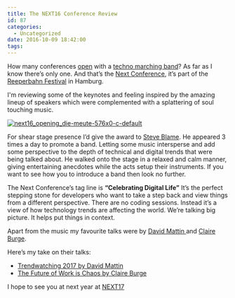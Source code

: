 ```yaml
---
title: The NEXT16 Conference Review
id: 87
categories:
  - Uncategorized
date: 2016-10-09 18:42:00
tags:
---
```


<span class="s1">How many conferences [<span class="s2">open</span>](https://twitter.com/NathalieNahai/status/778869573248544768%0A) with a [<span class="s2">techno marching band</span>](http://www.meute.eu/)? As far as I know there’s only one. And that’s the [<span class="s2">Next Conference</span>](http://nextconf.eu/), it’s part of the [<span class="s2">Reeperbahn Festival</span>](https://www.reeperbahnfestival.com/en/frontpage) in Hamburg.</span>

<span class="s1">I'm reviewing some of the keynotes and feeling inspired by the amazing lineup of speakers which were complemented with a splattering of soul touching music.</span>

[![next16_opening_die-meute-576x0-c-default](http://leadtechie.com/wp-content/uploads/2016/10/NEXT16_Opening_Die-Meute-576x0-c-default-300x200.jpg)](http://leadtechie.com/wp-content/uploads/2016/10/NEXT16_Opening_Die-Meute-576x0-c-default.jpg)

<span class="s1">For shear stage presence I’d give the award to [<span class="s2">Steve Blame</span>](https://www.reeperbahnfestival.com/de/speaker/stephen-james). He appeared 3 times a day to promote a band. Letting some music intersperse and add some perspective to the depth of technical and digital trends that were being talked about. He walked onto the stage in a relaxed and calm manner, giving entertaining anecdotes while the acts setup their instruments. If you want to see how you to introduce a band then look no further.</span>

<span class="s1">The Next Conference’s tag line is **“Celebrating Digital Life”** It’s the perfect stepping stone for developers who want to take a step back and view things from a different perspective. There are no coding sessions. Instead it’s a view of how technology trends are affecting the world. We’re talking big picture. It helps put things in context.</span>

<span class="s1">Apart from the music my favourite talks were by [<span class="s2">David Mattin </span>](http://trendwatching.com/people/david-mattin/)and [<span class="s2">Claire Burge</span>](http://claireburge.com/).</span>

<span class="s1">Here’s my take on their talks:</span>

*   [<span class="s1">Trendwatching 2017 by David Mattin</span>](http://leadtechie.com/?p=95)
*   [<span class="s1">The Future of Work is Chaos by Claire Burge</span>](http://leadtechie.com/?p=92)

<span class="s1">I hope to see you at next year at [<span class="s2">NEXT17</span>](https://nextconf.eu/apply-for-next17/)</span>